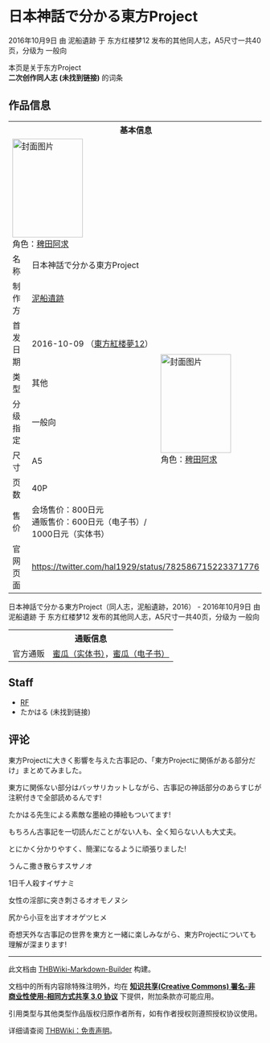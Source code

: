 # 日本神話で分かる東方Project

<!-- source html: G:\repos\THBWiki-Markdown-Builder\THBWikiMarkdown\Temp\main\3\3a\ns0%3A%E6%97%A5%E6%9C%AC%E7%A5%9E%E8%A9%B1%E3%81%A7%E5%88%86%E3%81%8B%E3%82%8B%E6%9D%B1%E6%96%B9Project.html -->

2016年10月9日 由 泥船遺跡 于 东方红楼梦12 发布的其他同人志，A5尺寸一共40页，分级为 一般向

本页是关于东方Project  
 **二次创作同人志 (未找到链接)** 的词条
## 作品信息

<table><tbody><tr><th colspan="3">基本信息</th></tr><tr><td class="cover-artwork-mobile" colspan="2"><a href="./文件-日本神話で分かる東方Project封面.jpg.md" class="image" title="封面图片"><img alt="封面图片" src="https://upload.thwiki.cc/thumb/d/df/%E6%97%A5%E6%9C%AC%E7%A5%9E%E8%A9%B1%E3%81%A7%E5%88%86%E3%81%8B%E3%82%8B%E6%9D%B1%E6%96%B9Project%E5%B0%81%E9%9D%A2.jpg/140px-%E6%97%A5%E6%9C%AC%E7%A5%9E%E8%A9%B1%E3%81%A7%E5%88%86%E3%81%8B%E3%82%8B%E6%9D%B1%E6%96%B9Project%E5%B0%81%E9%9D%A2.jpg" decoding="async" loading="lazy" width="140" height="196" srcset="https://upload.thwiki.cc/thumb/d/df/%E6%97%A5%E6%9C%AC%E7%A5%9E%E8%A9%B1%E3%81%A7%E5%88%86%E3%81%8B%E3%82%8B%E6%9D%B1%E6%96%B9Project%E5%B0%81%E9%9D%A2.jpg/210px-%E6%97%A5%E6%9C%AC%E7%A5%9E%E8%A9%B1%E3%81%A7%E5%88%86%E3%81%8B%E3%82%8B%E6%9D%B1%E6%96%B9Project%E5%B0%81%E9%9D%A2.jpg 1.5x, https://upload.thwiki.cc/thumb/d/df/%E6%97%A5%E6%9C%AC%E7%A5%9E%E8%A9%B1%E3%81%A7%E5%88%86%E3%81%8B%E3%82%8B%E6%9D%B1%E6%96%B9Project%E5%B0%81%E9%9D%A2.jpg/280px-%E6%97%A5%E6%9C%AC%E7%A5%9E%E8%A9%B1%E3%81%A7%E5%88%86%E3%81%8B%E3%82%8B%E6%9D%B1%E6%96%B9Project%E5%B0%81%E9%9D%A2.jpg 2x" data-file-width="1464" data-file-height="2048"></a><div class="cover-char">角色：<a href="./稗田阿求.md" title="稗田阿求">稗田阿求</a></div></td>
</tr><tr><td class="label">名称</td><td colspan="2"> 日本神話で分かる東方Project </td></tr><tr><td class="label">制作方</td><td><a href="./泥船遺跡.md" title="泥船遺跡">泥船遺跡</a></td><td class="cover-artwork" rowspan="7" style="min-width:196px;"><a href="./文件-日本神話で分かる東方Project封面.jpg.md" class="image" title="封面图片"><img alt="封面图片" src="https://upload.thwiki.cc/thumb/d/df/%E6%97%A5%E6%9C%AC%E7%A5%9E%E8%A9%B1%E3%81%A7%E5%88%86%E3%81%8B%E3%82%8B%E6%9D%B1%E6%96%B9Project%E5%B0%81%E9%9D%A2.jpg/140px-%E6%97%A5%E6%9C%AC%E7%A5%9E%E8%A9%B1%E3%81%A7%E5%88%86%E3%81%8B%E3%82%8B%E6%9D%B1%E6%96%B9Project%E5%B0%81%E9%9D%A2.jpg" decoding="async" loading="lazy" width="140" height="196" srcset="https://upload.thwiki.cc/thumb/d/df/%E6%97%A5%E6%9C%AC%E7%A5%9E%E8%A9%B1%E3%81%A7%E5%88%86%E3%81%8B%E3%82%8B%E6%9D%B1%E6%96%B9Project%E5%B0%81%E9%9D%A2.jpg/210px-%E6%97%A5%E6%9C%AC%E7%A5%9E%E8%A9%B1%E3%81%A7%E5%88%86%E3%81%8B%E3%82%8B%E6%9D%B1%E6%96%B9Project%E5%B0%81%E9%9D%A2.jpg 1.5x, https://upload.thwiki.cc/thumb/d/df/%E6%97%A5%E6%9C%AC%E7%A5%9E%E8%A9%B1%E3%81%A7%E5%88%86%E3%81%8B%E3%82%8B%E6%9D%B1%E6%96%B9Project%E5%B0%81%E9%9D%A2.jpg/280px-%E6%97%A5%E6%9C%AC%E7%A5%9E%E8%A9%B1%E3%81%A7%E5%88%86%E3%81%8B%E3%82%8B%E6%9D%B1%E6%96%B9Project%E5%B0%81%E9%9D%A2.jpg 2x" data-file-width="1464" data-file-height="2048"></a><div class="cover-char">角色：<a href="./稗田阿求.md" title="稗田阿求">稗田阿求</a></div></td>
</tr><tr><td class="label">首发日期</td><td>2016-10-09&#160;（<a href="/展会作品列表?e=%E4%B8%9C%E6%96%B9%E7%BA%A2%E6%A5%BC%E6%A2%A6%2312">東方紅楼夢12</a>）</td></tr><tr><td class="label">类型</td><td>其他</td></tr><tr><td class="label">分级指定</td><td>一般向</td></tr><tr><td class="label">尺寸</td><td>A5</td></tr><tr><td class="label">页数</td><td>40P</td></tr><tr><td class="label">售价</td><td>会场售价：800日元<br>通贩售价：600日元（电子书）/ 1000日元（实体书）</td></tr>
<tr><td class="label">官网页面</td><td colspan="2"><a rel="nofollow" class="external free" href="https://twitter.com/hal1929/status/782586715223371776">https://twitter.com/hal1929/status/782586715223371776</a></td></tr></tbody></table>

日本神話で分かる東方Project（同人志，泥船遺跡，2016） - 2016年10月9日 由 泥船遺跡 于 东方红楼梦12 发布的其他同人志，A5尺寸一共40页，分级为 一般向

<table><tbody><tr><th colspan="3">通贩信息</th></tr><tr><td class="label">官方通贩</td><td colspan="2"><a rel="nofollow" class="external text" href="https://www.melonbooks.co.jp/detail/detail.php?product_id=188853">蜜瓜（实体书）</a>，<a rel="nofollow" class="external text" href="https://www.melonbooks.co.jp/detail/detail.php?product_id=251887">蜜瓜（电子书）</a></td></tr></tbody></table>


## Staff
- [RF](./RF.md)
- たかはる (未找到链接)

## 评论

  
東方Projectに大きく影響を与えた古事記の、「東方Projectに関係がある部分だけ」まとめてみました。  

東方に関係ない部分はバッサリカットしながら、古事記の神話部分のあらすじが注釈付きで全部読めるんです!  

たかはる先生による素敵な墨絵の挿絵もついてます!  

もちろん古事記を一切読んだことがない人も、全く知らない人も大丈夫。  

とにかく分かりやすく、簡潔になるように頑張りました!  

うんこ撒き散らすスサノオ  

1日千人殺すイザナミ  

女性の淫部に突き刺さるオオモノヌシ  

尻から小豆を出すオオゲツヒメ  

奇想天外な古事記の世界を東方と一緒に楽しみながら、東方Projectについても理解が深まります!
  


  
  

  





---

此文档由 [THBWiki-Markdown-Builder](https://github.com/Delsin-Yu/THBWiki-Markdown-Builder) 构建。

文档中的所有内容除特殊注明外，均在 [**知识共享(Creative Commons) 署名-非商业性使用-相同方式共享 3.0 协议**](https://creativecommons.org/licenses/by-sa/3.0/deed.zh-hans) 下提供，附加条款亦可能应用。

引用类型与其他类型作品版权归原作者所有，如有作者授权则遵照授权协议使用。

详细请查阅 [THBWiki：免责声明](https://thbwiki.cc/THBWiki:%E5%85%8D%E8%B4%A3%E5%A3%B0%E6%98%8E)。

